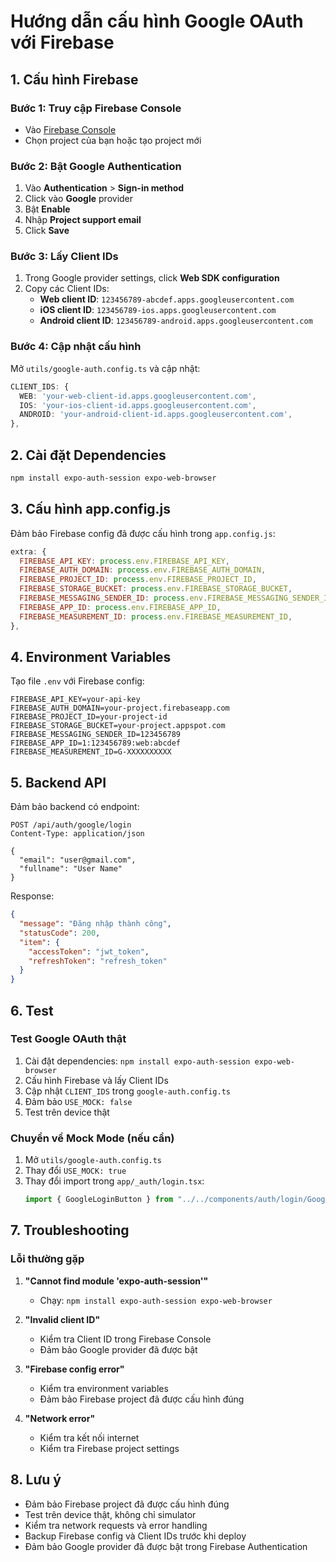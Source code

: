# Hướng dẫn cấu hình Google OAuth với Firebase

## 1. Cấu hình Firebase

### Bước 1: Truy cập Firebase Console

- Vào [Firebase Console](https://console.firebase.google.com/)
- Chọn project của bạn hoặc tạo project mới

### Bước 2: Bật Google Authentication

1. Vào **Authentication** > **Sign-in method**
2. Click vào **Google** provider
3. Bật **Enable**
4. Nhập **Project support email**
5. Click **Save**

### Bước 3: Lấy Client IDs

1. Trong Google provider settings, click **Web SDK configuration**
2. Copy các Client IDs:
   - **Web client ID**: `123456789-abcdef.apps.googleusercontent.com`
   - **iOS client ID**: `123456789-ios.apps.googleusercontent.com`
   - **Android client ID**: `123456789-android.apps.googleusercontent.com`

### Bước 4: Cập nhật cấu hình

Mở `utils/google-auth.config.ts` và cập nhật:

```typescript
CLIENT_IDS: {
  WEB: 'your-web-client-id.apps.googleusercontent.com',
  IOS: 'your-ios-client-id.apps.googleusercontent.com',
  ANDROID: 'your-android-client-id.apps.googleusercontent.com',
},
```

## 2. Cài đặt Dependencies

```bash
npm install expo-auth-session expo-web-browser
```

## 3. Cấu hình app.config.js

Đảm bảo Firebase config đã được cấu hình trong `app.config.js`:

```javascript
extra: {
  FIREBASE_API_KEY: process.env.FIREBASE_API_KEY,
  FIREBASE_AUTH_DOMAIN: process.env.FIREBASE_AUTH_DOMAIN,
  FIREBASE_PROJECT_ID: process.env.FIREBASE_PROJECT_ID,
  FIREBASE_STORAGE_BUCKET: process.env.FIREBASE_STORAGE_BUCKET,
  FIREBASE_MESSAGING_SENDER_ID: process.env.FIREBASE_MESSAGING_SENDER_ID,
  FIREBASE_APP_ID: process.env.FIREBASE_APP_ID,
  FIREBASE_MEASUREMENT_ID: process.env.FIREBASE_MEASUREMENT_ID,
},
```

## 4. Environment Variables

Tạo file `.env` với Firebase config:

```env
FIREBASE_API_KEY=your-api-key
FIREBASE_AUTH_DOMAIN=your-project.firebaseapp.com
FIREBASE_PROJECT_ID=your-project-id
FIREBASE_STORAGE_BUCKET=your-project.appspot.com
FIREBASE_MESSAGING_SENDER_ID=123456789
FIREBASE_APP_ID=1:123456789:web:abcdef
FIREBASE_MEASUREMENT_ID=G-XXXXXXXXXX
```

## 5. Backend API

Đảm bảo backend có endpoint:

```
POST /api/auth/google/login
Content-Type: application/json

{
  "email": "user@gmail.com",
  "fullname": "User Name"
}
```

Response:

```json
{
  "message": "Đăng nhập thành công",
  "statusCode": 200,
  "item": {
    "accessToken": "jwt_token",
    "refreshToken": "refresh_token"
  }
}
```

## 6. Test

### Test Google OAuth thật

1. Cài đặt dependencies: `npm install expo-auth-session expo-web-browser`
2. Cấu hình Firebase và lấy Client IDs
3. Cập nhật `CLIENT_IDS` trong `google-auth.config.ts`
4. Đảm bảo `USE_MOCK: false`
5. Test trên device thật

### Chuyển về Mock Mode (nếu cần)

1. Mở `utils/google-auth.config.ts`
2. Thay đổi `USE_MOCK: true`
3. Thay đổi import trong `app/_auth/login.tsx`:
   ```typescript
   import { GoogleLoginButton } from "../../components/auth/login/GoogleLoginButton";
   ```

## 7. Troubleshooting

### Lỗi thường gặp

1. **"Cannot find module 'expo-auth-session'"**
   - Chạy: `npm install expo-auth-session expo-web-browser`

2. **"Invalid client ID"**
   - Kiểm tra Client ID trong Firebase Console
   - Đảm bảo Google provider đã được bật

3. **"Firebase config error"**
   - Kiểm tra environment variables
   - Đảm bảo Firebase project đã được cấu hình đúng

4. **"Network error"**
   - Kiểm tra kết nối internet
   - Kiểm tra Firebase project settings

## 8. Lưu ý

- Đảm bảo Firebase project đã được cấu hình đúng
- Test trên device thật, không chỉ simulator
- Kiểm tra network requests và error handling
- Backup Firebase config và Client IDs trước khi deploy
- Đảm bảo Google provider đã được bật trong Firebase Authentication
